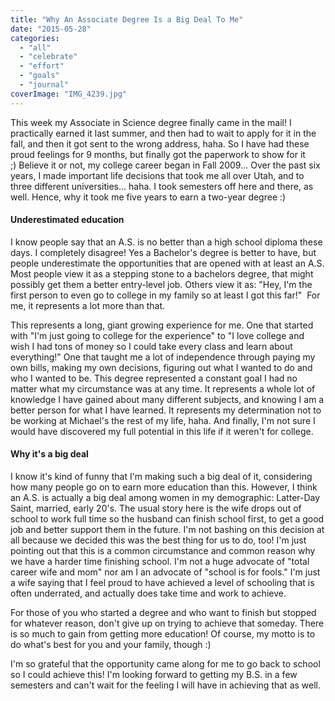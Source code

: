 ```yaml
---
title: "Why An Associate Degree Is a Big Deal To Me"
date: "2015-05-28"
categories: 
  - "all"
  - "celebrate"
  - "effort"
  - "goals"
  - "journal"
coverImage: "IMG_4239.jpg"
---
```


This week my Associate in Science degree finally came in the mail! I practically earned it last summer, and then had to wait to apply for it in the fall, and then it got sent to the wrong address, haha. So I have had these proud feelings for 9 months, but finally got the paperwork to show for it ;) Believe it or not, my college career began in Fall 2009... Over the past six years, I made important life decisions that took me all over Utah, and to three different universities... haha. I took semesters off here and there, as well. Hence, why it took me five years to earn a two-year degree :)

#### Underestimated education

I know people say that an A.S. is no better than a high school diploma these days. I completely disagree! Yes a Bachelor's degree is better to have, but people underestimate the opportunities that are opened with at least an A.S. Most people view it as a stepping stone to a bachelors degree, that might possibly get them a better entry-level job. Others view it as: "Hey, I'm the first person to even go to college in my family so at least I got this far!"  For me, it represents a lot more than that.

This represents a long, giant growing experience for me. One that started with "I'm just going to college for the experience" to "I love college and wish I had tons of money so I could take every class and learn about everything!" One that taught me a lot of independence through paying my own bills, making my own decisions, figuring out what I wanted to do and who I wanted to be. This degree represented a constant goal I had no matter what my circumstance was at any time. It represents a whole lot of knowledge I have gained about many different subjects, and knowing I am a better person for what I have learned. It represents my determination not to be working at Michael's the rest of my life, haha. And finally, I'm not sure I would have discovered my full potential in this life if it weren't for college.

#### Why it's a big deal

I know it's kind of funny that I'm making such a big deal of it, considering how many people go on to earn more education than this. However, I think an A.S. is actually a big deal among women in my demographic: Latter-Day Saint, married, early 20's. The usual story here is the wife drops out of school to work full time so the husband can finish school first, to get a good job and better support them in the future. I'm not bashing on this decision at all because we decided this was the best thing for us to do, too! I'm just pointing out that this is a common circumstance and common reason why we have a harder time finishing school. I'm not a huge advocate of "total career wife and mom" nor am I an advocate of "school is for fools." I'm just a wife saying that I feel proud to have achieved a level of schooling that is often underrated, and actually does take time and work to achieve.

For those of you who started a degree and who want to finish but stopped for whatever reason, don't give up on trying to achieve that someday. There is so much to gain from getting more education! Of course, my motto is to do what's best for you and your family, though :)

I'm so grateful that the opportunity came along for me to go back to school so I could achieve this! I'm looking forward to getting my B.S. in a few semesters and can't wait for the feeling I will have in achieving that as well.
